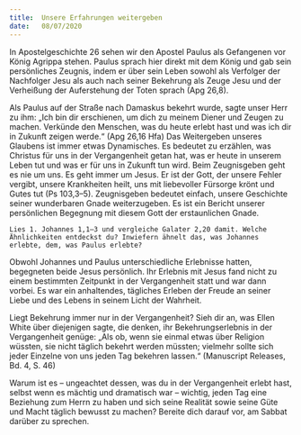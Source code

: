 ```yaml
---
title:  Unsere Erfahrungen weitergeben
date:   08/07/2020
---
```


In Apostelgeschichte 26 sehen wir den Apostel Paulus als Gefangenen vor König Agrippa stehen. Paulus sprach hier direkt mit dem König und gab sein persönliches Zeugnis, indem er über sein Leben sowohl als Verfolger der Nachfolger Jesu als auch nach seiner Bekehrung als Zeuge Jesu und der Verheißung der Auferstehung der Toten sprach (Apg 26,8).

Als Paulus auf der Straße nach Damaskus bekehrt wurde, sagte unser Herr zu ihm: „Ich bin dir erschienen, um dich zu meinem Diener und Zeugen zu machen. Verkünde den Menschen, was du heute erlebt hast und was ich dir in Zukunft zeigen werde.“ (Apg 26,16 Hfa) Das Weitergeben unseres Glaubens ist immer etwas Dynamisches. Es bedeutet zu erzählen, was Christus für uns in der Vergangenheit getan hat, was er heute in unserem Leben tut und was er für uns in Zukunft tun wird.
Beim Zeugnisgeben geht es nie um uns. Es geht immer um Jesus. Er ist der Gott, der unsere Fehler vergibt, unsere Krankheiten heilt, uns mit liebevoller Fürsorge krönt und Gutes tut (Ps 103,3–5). Zeugnisgeben bedeutet einfach, unsere Geschichte seiner wunderbaren Gnade weiterzugeben. Es ist ein Bericht unserer persönlichen Begegnung mit diesem Gott der erstaunlichen Gnade.

`Lies 1. Johannes 1,1–3 und vergleiche Galater 2,20 damit. Welche Ähnlichkeiten entdeckst du? Inwiefern ähnelt das, was Johannes erlebte, dem, was Paulus erlebte?`

Obwohl Johannes und Paulus unterschiedliche Erlebnisse hatten, begegneten beide Jesus persönlich. Ihr Erlebnis mit Jesus fand nicht zu einem bestimmten Zeitpunkt in der Vergangenheit statt und war dann vorbei. Es war ein anhaltendes, tägliches Erleben der Freude an seiner Liebe und des Lebens in seinem Licht der Wahrheit.

Liegt Bekehrung immer nur in der Vergangenheit? Sieh dir an, was Ellen White über diejenigen sagte, die denken, ihr Bekehrungserlebnis in der Vergangenheit genüge: „Als ob, wenn sie einmal etwas über Religion wüssten, sie nicht täglich bekehrt werden müssten; vielmehr sollte sich jeder Einzelne von uns jeden Tag bekehren lassen.“ (Manuscript Releases, Bd. 4, S. 46)

Warum ist es – ungeachtet dessen, was du in der Vergangenheit erlebt hast, selbst wenn es mächtig und dramatisch war – wichtig, jeden Tag eine Beziehung zum Herrn zu haben und sich seine Realität sowie seine Güte und Macht täglich bewusst zu machen? Bereite dich darauf vor, am Sabbat darüber zu sprechen.
